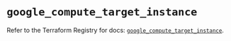 # `google_compute_target_instance`

Refer to the Terraform Registry for docs: [`google_compute_target_instance`](https://registry.terraform.io/providers/hashicorp/google/5.45.2/docs/resources/compute_target_instance).
